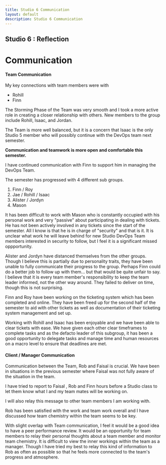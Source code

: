 ```yaml
---
title: Studio 6 Communication
layout: default
description: Studio 6 Communication
---
```


## Studio 6 : Reflection

# Communication

#### Team Communication

My key connections with team members were with
* Rohill
* Finn

The Storming Phase of the Team was very smooth and I took a more active role in creating a closer relationship with others.
New members to the group include Rohill, Isaac, and Jordan. 

The Team is more well balanced, but it is a concern that Isaac is the only Studio 5 member who will possibly continue with the DevOps team next semester.

**Communication and teamwork is more open and comfortable this semester.**

I have continued communication with Finn to support him in managing the DevOps Team.

The semester has progressed with 4 different sub groups.

1. Finn / Roy
2. Jae / Rohill / Isaac
3. Alister / Jordyn
4. Mason

It has been difficult to work with Mason who is constantly occupied with his personal work and very "passive" about participating in dealing with tickets.
He has not been actively involved in any tickets since the start of the semester. All I know is that he is in charge of "security" and that is it. It is unclear what work he will leave behind for new Studio DevOps Team members interested in security to follow, but I feel it is a significant missed oppportunity.

Alister and Jordyn have distanced themselves from the other groups. Though I believe this is partially due to personality traits, they have been unable to fully communicate their progress to the group. Perhaps Finn could do a better job to follow up with them... but that would be quite unfair to say. I believe that it is every team member's responsibility to keep the team leader informed, not the other way around. They failed to deliver on time, though this is not surprising.

Finn and Roy have been working on the ticketing system which has been completed and online. They have been freed up for the second half of the semester to aid with other tickets as well as documentation of their ticketing system management and set up.

Working with Rohill and Isaac has been enjoyable and we have been able to clear tickets with ease. We have given each other clear timeframes to complete tasks and as the defacto leader of this subgroup, it has been a good opportunity to delegate tasks and manage time and human resources on a macro level to ensure that deadlines are met.

#### Client / Manager Communication

Communication between the Team, Rob and Faisal is crucial.
We have been in situations in the previous semester where Faisal was not fully aware of the situation in the team.

I have tried to report to Faisal , Rob and Finn hours before a Studio class to let them know what I and my team mates will be working on.

I will also relay this message to other team members I am working with.

Rob has been satisfied with the work and team work overall and I have discussed how team chemistry within the team seems to be key.

With slight overlap with Team communication, I feel it would be a good idea to have a peer performance review.
It would be an opportunity for team members to relay their personal thoughts about a team member and monitor team chemistry. 
It is difficult to view the inner workings within the team as a manager. Though I have tried my best to relay this kind of information to Rob as often as possible so that he feels more connected to the team's progress and atmosphere.